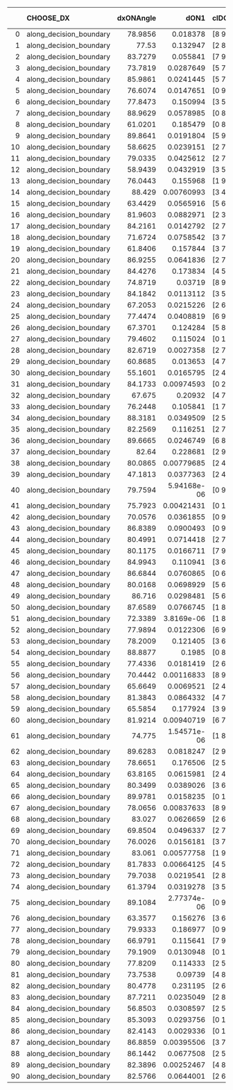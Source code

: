 |    | CHOOSE_DX               |   dxONAngle |        dON1 | cIDON1   |   dON_patch_1 |   nTON |         dON |   dxOFFAngle |       dOFF1 | cIDOFF1   |   dOFF_patch_1 |   nTOFF |        dOFF | SUCCESS   |   nExp |   dual_point_id |   subpoint_time_seconds |   total_execution_time |      logp |        dOFF/dON | Vote dOFF>dON   |
|---:|:------------------------|------------:|------------:|:---------|--------------:|-------:|------------:|-------------:|------------:|:----------|---------------:|--------:|------------:|:----------|-------:|----------------:|------------------------:|-----------------------:|----------:|----------------:|:----------------|
|  0 | along_decision_boundary |     78.9856 | 0.018378    | [8 9]    |   0.018378    |      1 | 0.018378    |      75.1647 | 0.0573961   | [8 9]     |    0.0573961   |       1 | 0.0573961   | True      |      1 |               1 |                1.14544  |                1.49325 |  0        |     3.12309     | True            |
|  1 | along_decision_boundary |     77.53   | 0.132947    | [2 8]    |   0.132947    |      1 | 0.132947    |      83.9513 | 0.0366066   | [2 8]     |    0.0366066   |       1 | 0.0366066   | False     |      2 |               2 |                1.09181  |                2.59002 | -0.5      |     0.275347    | False           |
|  2 | along_decision_boundary |     83.7279 | 0.055841    | [7 9]    |   0.055841    |      1 | 0.055841    |      78.6642 | 0.0062354   | [7 9]     |    0.0062354   |       1 | 0.0062354   | False     |      3 |               3 |                0.83088  |                3.42582 | -0        |     0.111664    | False           |
|  3 | along_decision_boundary |     73.7819 | 0.0287649   | [5 7]    |   0.0287649   |      1 | 0.0287649   |      74.0077 | 0.11063     | [5 7]     |    0.11063     |       1 | 0.11063     | True      |      4 |               5 |                1.1912   |                7.00856 | -0.166667 |     3.84601     | True            |
|  4 | along_decision_boundary |     85.9861 | 0.0241445   | [5 7]    |   0.0241445   |      1 | 0.0241445   |      82.1051 | 0.23142     | [5 7]     |    0.23142     |       1 | 0.23142     | True      |      5 |               6 |                1.51801  |                8.53355 | -0        |     9.58482     | True            |
|  5 | along_decision_boundary |     76.6074 | 0.0147651   | [0 9]    |   0.0147651   |      1 | 0.0147651   |      88.3223 | 0.0390217   | [1 9]     |    0.0390217   |       1 | 0.0390217   | True      |      6 |               7 |                0.767627 |                9.30819 | -0.1      |     2.64284     | True            |
|  6 | along_decision_boundary |     77.8473 | 0.150994    | [3 5]    |   0.150994    |      1 | 0.150994    |      84.958  | 0.287909    | [3 5]     |    0.287909    |       1 | 0.287909    | True      |      7 |              11 |                2.24966  |               13.1223  | -0.333333 |     1.90676     | True            |
|  7 | along_decision_boundary |     88.9629 | 0.0578985   | [0 8]    |   0.0578985   |      1 | 0.0578985   |      86.4224 | 0.0702573   | [1 8]     |    0.0702573   |       1 | 0.0702573   | True      |      8 |              12 |                0.79477  |               13.924   | -0.642857 |     1.21346     | True            |
|  8 | along_decision_boundary |     61.0201 | 0.185479    | [0 8]    |   0.185479    |      1 | 0.185479    |      76.1702 | 0.000138367 | [1 8]     |    0.000138367 |       1 | 0.000138367 | False     |      9 |              13 |                1.4557   |               15.3882  | -1        |     0.000745996 | False           |
|  9 | along_decision_boundary |     89.8641 | 0.0191804   | [5 9]    |   0.0191804   |      1 | 0.0191804   |      82.5902 | 0.00383092  | [5 9]     |    0.00383092  |       1 | 0.00383092  | False     |     10 |              20 |                0.741498 |               16.2869  | -0.5      |     0.199731    | False           |
| 10 | along_decision_boundary |     58.6625 | 0.0239151   | [2 7]    |   0.0239151   |      1 | 0.0239151   |      65.6941 | 0.134672    | [2 7]     |    0.134672    |       1 | 0.134672    | True      |     11 |              21 |                1.44325  |               17.7351  | -0.2      |     5.63126     | True            |
| 11 | along_decision_boundary |     79.0335 | 0.0425612   | [2 7]    |   0.0425612   |      1 | 0.0425612   |      86.9221 | 0.0583036   | [2 7]     |    0.0583036   |       1 | 0.0583036   | True      |     12 |              22 |                0.943689 |               18.6868  | -0.409091 |     1.36987     | True            |
| 12 | along_decision_boundary |     58.9439 | 0.0432919   | [3 5]    |   0.0432919   |      1 | 0.0432919   |      71.8095 | 0.115929    | [3 5]     |    0.115929    |       1 | 0.115929    | True      |     13 |              24 |                0.924472 |               19.6508  | -0.666667 |     2.67785     | True            |
| 13 | along_decision_boundary |     76.0443 | 0.155968    | [1 9]    |   0.155968    |      1 | 0.155968    |      55.6044 | 0.000210076 | [0 9]     |    0.000210076 |       1 | 0.000210076 | False     |     14 |              25 |                1.61062  |               21.2695  | -0.961538 |     0.00134692  | False           |
| 14 | along_decision_boundary |     88.429  | 0.00760993  | [3 4]    |   0.00760993  |      1 | 0.00760993  |      84.7825 | 0.0453492   | [3 4]     |    0.0453492   |       1 | 0.0453492   | True      |     15 |              26 |                0.909816 |               22.1873  | -0.571429 |     5.95921     | True            |
| 15 | along_decision_boundary |     63.4429 | 0.0565916   | [5 6]    |   0.0565916   |      1 | 0.0565916   |      70.3154 | 0.147237    | [5 6]     |    0.147237    |       1 | 0.147237    | True      |     16 |              27 |                0.948952 |               23.1412  | -0.833333 |     2.60175     | True            |
| 16 | along_decision_boundary |     81.9603 | 0.0882971   | [2 3]    |   0.0882971   |      1 | 0.0882971   |      84.1824 | 0.0025823   | [2 3]     |    0.0025823   |       1 | 0.0025823   | False     |     17 |              28 |                1.06742  |               24.2169  | -1.125    |     0.0292455   | False           |
| 17 | along_decision_boundary |     84.2161 | 0.0142792   | [2 7]    |   0.0142792   |      1 | 0.0142792   |      89.0823 | 0.0271816   | [2 7]     |    0.0271816   |       1 | 0.0271816   | True      |     18 |              30 |                0.779279 |               25.0232  | -0.735294 |     1.90358     | True            |
| 18 | along_decision_boundary |     71.6724 | 0.0758542   | [3 7]    |   0.0758542   |      1 | 0.0758542   |      73.3836 | 0.0824103   | [3 7]     |    0.0824103   |       1 | 0.0824103   | True      |     19 |              31 |                2.05204  |               27.0822  | -1        |     1.08643     | True            |
| 19 | along_decision_boundary |     61.8406 | 0.157844    | [3 7]    |   0.157844    |      1 | 0.157844    |      64.8695 | 0.0660957   | [3 7]     |    0.0660957   |       1 | 0.0660957   | False     |     20 |              32 |                0.908125 |               27.9954  | -1.28947  |     0.418742    | False           |
| 20 | along_decision_boundary |     86.9255 | 0.0641836   | [2 7]    |   0.0641836   |      1 | 0.0641836   |      59.5833 | 0.0180241   | [2 7]     |    0.0180241   |       1 | 0.0180241   | False     |     21 |              33 |                1.31169  |               29.3143  | -0.9      |     0.280822    | False           |
| 21 | along_decision_boundary |     84.4276 | 0.173834    | [4 5]    |   0.173834    |      1 | 0.173834    |      86.496  | 0.265729    | [4 5]     |    0.265729    |       1 | 0.265729    | True      |     22 |              34 |                1.10918  |               30.4284  | -0.595238 |     1.52864     | True            |
| 22 | along_decision_boundary |     74.8719 | 0.03719     | [8 9]    |   0.03719     |      1 | 0.03719     |      81.789  | 0.220838    | [8 9]     |    0.220838    |       1 | 0.220838    | True      |     23 |              35 |                1.12794  |               31.5634  | -0.818182 |     5.9381      | True            |
| 23 | along_decision_boundary |     84.1842 | 0.0113112   | [3 5]    |   0.0113112   |      1 | 0.0113112   |      86.7461 | 0.0525202   | [3 5]     |    0.0525202   |       1 | 0.0525202   | True      |     24 |              36 |                1.01507  |               32.5835  | -1.06522  |     4.64321     | True            |
| 24 | along_decision_boundary |     67.2053 | 0.0215226   | [2 6]    |   0.0215226   |      1 | 0.0215226   |      80.0394 | 0.521082    | [2 6]     |    0.521082    |       1 | 0.521082    | True      |     25 |              41 |                2.31395  |               35.0284  | -1.33333  |    24.211       | True            |
| 25 | along_decision_boundary |     77.4474 | 0.0408819   | [6 9]    |   0.0408819   |      1 | 0.0408819   |      83.1297 | 0.341886    | [6 9]     |    0.341886    |       1 | 0.341886    | True      |     26 |              42 |                1.67708  |               36.7104  | -1.62     |     8.36278     | True            |
| 26 | along_decision_boundary |     67.3701 | 0.124284    | [5 8]    |   0.124284    |      1 | 0.124284    |      72.6541 | 0.0197472   | [5 8]     |    0.0197472   |       1 | 0.0197472   | False     |     27 |              43 |                1.19943  |               37.915   | -1.92308  |     0.158887    | False           |
| 27 | along_decision_boundary |     79.4602 | 0.115024    | [0 1]    |   0.115024    |      1 | 0.115024    |      82.1044 | 0.0137496   | [0 1]     |    0.0137496   |       1 | 0.0137496   | False     |     28 |              44 |                1.0369   |               38.9609  | -1.5      |     0.119537    | False           |
| 28 | along_decision_boundary |     82.6719 | 0.0027358   | [2 7]    |   0.0027358   |      1 | 0.0027358   |      86.6242 | 0.069614    | [2 7]     |    0.069614    |       1 | 0.069614    | True      |     29 |              45 |                0.770275 |               39.7392  | -1.14286  |    25.4456      | True            |
| 29 | along_decision_boundary |     60.8685 | 0.013653    | [4 7]    |   0.013653    |      1 | 0.013653    |      60.5482 | 0.00906982  | [4 7]     |    0.00906982  |       1 | 0.00906982  | False     |     30 |              46 |                0.885077 |               40.6323  | -1.39655  |     0.664308    | False           |
| 30 | along_decision_boundary |     55.1601 | 0.0165795   | [2 4]    |   0.0165795   |      1 | 0.0165795   |      59.4173 | 0.00650433  | [2 4]     |    0.00650433  |       1 | 0.00650433  | False     |     31 |              47 |                0.964166 |               41.6051  | -1.06667  |     0.392311    | False           |
| 31 | along_decision_boundary |     84.1733 | 0.00974593  | [0 2]    |   0.00974593  |      1 | 0.00974593  |      85.8957 | 0.0734778   | [0 2]     |    0.0734778   |       1 | 0.0734778   | True      |     32 |              48 |                0.973133 |               42.5871  | -0.790323 |     7.53933     | True            |
| 32 | along_decision_boundary |     67.675  | 0.20932     | [4 7]    |   0.20932     |      1 | 0.20932     |      74.881  | 0.171813    | [4 7]     |    0.171813    |       1 | 0.171813    | False     |     33 |              52 |                1.24432  |               43.9202  | -1        |     0.820816    | False           |
| 33 | along_decision_boundary |     76.2448 | 0.105841    | [1 7]    |   0.105841    |      1 | 0.105841    |      71.6653 | 6.8813e-05  | [1 7]     |    6.8813e-05  |       1 | 6.8813e-05  | False     |     34 |              53 |                1.1842   |               45.1116  | -0.742424 |     0.000650154 | False           |
| 34 | along_decision_boundary |     88.3181 | 0.0349509   | [2 5]    |   0.0349509   |      1 | 0.0349509   |      87.4754 | 0.0244427   | [2 5]     |    0.0244427   |       1 | 0.0244427   | False     |     35 |              54 |                1.43878  |               46.5603  | -0.529412 |     0.699344    | False           |
| 35 | along_decision_boundary |     82.2569 | 0.116251    | [2 7]    |   0.116251    |      1 | 0.116251    |      75.2564 | 0.0606404   | [2 7]     |    0.0606404   |       1 | 0.0606404   | False     |     36 |              55 |                1.71122  |               48.2795  | -0.357143 |     0.521632    | False           |
| 36 | along_decision_boundary |     89.6665 | 0.0246749   | [6 8]    |   0.0246749   |      1 | 0.0246749   |      83.2008 | 0.142629    | [6 8]     |    0.142629    |       1 | 0.142629    | True      |     37 |              56 |                0.983814 |               49.2723  | -0.222222 |     5.78033     | True            |
| 37 | along_decision_boundary |     82.64   | 0.228681    | [2 9]    |   0.228681    |      1 | 0.228681    |      85.3265 | 0.0832099   | [2 9]     |    0.0832099   |       1 | 0.0832099   | False     |     38 |              57 |                1.30061  |               50.5809  | -0.337838 |     0.363869    | False           |
| 38 | along_decision_boundary |     80.0865 | 0.00779685  | [2 4]    |   0.00779685  |      1 | 0.00779685  |      88.3757 | 0.0239073   | [2 4]     |    0.0239073   |       1 | 0.0239073   | True      |     39 |              58 |                0.701056 |               51.287   | -0.210526 |     3.06627     | True            |
| 39 | along_decision_boundary |     47.1813 | 0.0377363   | [2 4]    |   0.0377363   |      1 | 0.0377363   |      65.6351 | 0.0300302   | [2 4]     |    0.0300302   |       1 | 0.0300302   | False     |     40 |              59 |                0.81775  |               52.1137  | -0.320513 |     0.795792    | False           |
| 40 | along_decision_boundary |     79.7594 | 5.94168e-06 | [0 9]    |   5.94168e-06 |      1 | 5.94168e-06 |      87.5832 | 0.314857    | [1 9]     |    0.314857    |       1 | 0.314857    | True      |     41 |              60 |                1.16959  |               53.2903  | -0.2      | 52991.1         | True            |
| 41 | along_decision_boundary |     75.7923 | 0.00421431  | [0 1]    |   0.00421431  |      1 | 0.00421431  |      59.9189 | 0.0652288   | [0 1]     |    0.0652288   |       1 | 0.0652288   | True      |     42 |              62 |                1.14789  |               54.4762  | -0.304878 |    15.4779      | True            |
| 42 | along_decision_boundary |     70.0576 | 0.0361855   | [0 9]    |   0.0361855   |      1 | 0.0361855   |      65.7161 | 0.000177869 | [1 9]     |    0.000177869 |       1 | 0.000177869 | False     |     43 |              63 |                0.935791 |               55.42    | -0.428571 |     0.00491546  | False           |
| 43 | along_decision_boundary |     86.8389 | 0.0900493   | [0 9]    |   0.0900493   |      1 | 0.0900493   |      64.5152 | 0.287064    | [1 9]     |    0.287064    |       1 | 0.287064    | True      |     44 |              64 |                1.51058  |               56.9395  | -0.290698 |     3.18786     | True            |
| 44 | along_decision_boundary |     80.4991 | 0.0714418   | [2 7]    |   0.0714418   |      1 | 0.0714418   |      85.5099 | 0.874207    | [2 7]     |    0.874207    |       1 | 0.874207    | True      |     45 |              66 |                1.43452  |               58.3984  | -0.409091 |    12.2366      | True            |
| 45 | along_decision_boundary |     80.1175 | 0.0166711   | [7 9]    |   0.0166711   |      1 | 0.0166711   |      82.5426 | 0.041564    | [7 9]     |    0.041564    |       1 | 0.041564    | True      |     46 |              67 |                0.930523 |               59.339   | -0.544444 |     2.49317     | True            |
| 46 | along_decision_boundary |     84.9943 | 0.110941    | [3 6]    |   0.110941    |      1 | 0.110941    |      88.2341 | 0.27994     | [3 6]     |    0.27994     |       1 | 0.27994     | True      |     47 |              68 |                1.23327  |               60.5792  | -0.695652 |     2.52332     | True            |
| 47 | along_decision_boundary |     86.6844 | 0.0760865   | [0 6]    |   0.0760865   |      1 | 0.0760865   |      67.3158 | 0.144987    | [1 6]     |    0.144987    |       1 | 0.144987    | True      |     48 |              69 |                1.1338   |               61.7191  | -0.861702 |     1.90555     | True            |
| 48 | along_decision_boundary |     80.0168 | 0.0698929   | [5 6]    |   0.0698929   |      1 | 0.0698929   |      80.0838 | 0.00210033  | [5 6]     |    0.00210033  |       1 | 0.00210033  | False     |     49 |              71 |                1.36922  |               66.1546  | -1.04167  |     0.0300507   | False           |
| 49 | along_decision_boundary |     86.716  | 0.0298481   | [5 6]    |   0.0298481   |      1 | 0.0298481   |      80.012  | 0.0859525   | [5 6]     |    0.0859525   |       1 | 0.0859525   | True      |     50 |              72 |                0.960313 |               67.1209  | -0.826531 |     2.87966     | True            |
| 50 | along_decision_boundary |     87.6589 | 0.0766745   | [1 8]    |   0.0766745   |      1 | 0.0766745   |      81.0618 | 0.0965071   | [0 8]     |    0.0965071   |       1 | 0.0965071   | True      |     51 |              73 |                1.14216  |               68.269   | -1        |     1.25866     | True            |
| 51 | along_decision_boundary |     72.3389 | 3.8169e-06  | [1 8]    |   3.8169e-06  |      1 | 3.8169e-06  |      86.353  | 0.0283633   | [0 8]     |    0.0283633   |       1 | 0.0283633   | True      |     52 |              74 |                0.766181 |               69.0431  | -1.18627  |  7430.98        | True            |
| 52 | along_decision_boundary |     77.9894 | 0.0122306   | [6 9]    |   0.0122306   |      1 | 0.0122306   |      86.0567 | 0.13638     | [6 9]     |    0.13638     |       1 | 0.13638     | True      |     53 |              75 |                1.00645  |               70.0585  | -1.38462  |    11.1508      | True            |
| 53 | along_decision_boundary |     78.2009 | 0.121405    | [3 6]    |   0.121405    |      1 | 0.121405    |      85.2477 | 0.0656741   | [3 6]     |    0.0656741   |       1 | 0.0656741   | False     |     54 |              76 |                0.965023 |               71.0315  | -1.59434  |     0.540951    | False           |
| 54 | along_decision_boundary |     88.8877 | 0.1985      | [0 8]    |   0.1985      |      1 | 0.1985      |      85.999  | 0.0214388   | [0 8]     |    0.0214388   |       1 | 0.0214388   | False     |     55 |              78 |                1.02707  |               72.0965  | -1.33333  |     0.108004    | False           |
| 55 | along_decision_boundary |     77.4336 | 0.0181419   | [2 6]    |   0.0181419   |      1 | 0.0181419   |      89.6014 | 0.189251    | [2 6]     |    0.189251    |       1 | 0.189251    | True      |     56 |              79 |                1.39622  |               73.4988  | -1.1      |    10.4317      | True            |
| 56 | along_decision_boundary |     70.4442 | 0.00116833  | [8 9]    |   0.00116833  |      1 | 0.00116833  |      78.3117 | 0.0270413   | [8 9]     |    0.0270413   |       1 | 0.0270413   | True      |     57 |              80 |                0.816324 |               74.3201  | -1.28571  |    23.1452      | True            |
| 57 | along_decision_boundary |     65.6649 | 0.0069521   | [2 4]    |   0.0069521   |      1 | 0.0069521   |      67.4716 | 0.0331874   | [2 4]     |    0.0331874   |       1 | 0.0331874   | True      |     58 |              82 |                0.800204 |               75.1494  | -1.48246  |     4.77372     | True            |
| 58 | along_decision_boundary |     81.3843 | 0.0864332   | [4 7]    |   0.0864332   |      1 | 0.0864332   |      87.5005 | 0.129014    | [4 7]     |    0.129014    |       1 | 0.129014    | True      |     59 |              83 |                1.78519  |               76.9396  | -1.68966  |     1.49264     | True            |
| 59 | along_decision_boundary |     65.5854 | 0.177924    | [3 9]    |   0.177924    |      1 | 0.177924    |      62.1613 | 0.088622    | [3 9]     |    0.088622    |       1 | 0.088622    | False     |     60 |              84 |                1.21274  |               78.1603  | -1.90678  |     0.49809     | False           |
| 60 | along_decision_boundary |     81.9214 | 0.00940719  | [6 7]    |   0.00940719  |      1 | 0.00940719  |      73.7697 | 0.0454295   | [6 7]     |    0.0454295   |       1 | 0.0454295   | True      |     61 |              85 |                1.52148  |               79.6867  | -1.63333  |     4.82923     | True            |
| 61 | along_decision_boundary |     74.775  | 1.54571e-06 | [1 8]    |   1.54571e-06 |      1 | 1.54571e-06 |      88.6545 | 0.00656026  | [1 8]     |    0.00656026  |       1 | 0.00656026  | True      |     62 |              86 |                0.868154 |               80.5629  | -1.84426  |  4244.17        | True            |
| 62 | along_decision_boundary |     89.6283 | 0.0818247   | [2 9]    |   0.0818247   |      1 | 0.0818247   |      81.4428 | 0.0180206   | [2 9]     |    0.0180206   |       1 | 0.0180206   | False     |     63 |              87 |                0.73973  |               81.3126  | -2.06452  |     0.220234    | False           |
| 63 | along_decision_boundary |     78.6651 | 0.176506    | [2 5]    |   0.176506    |      1 | 0.176506    |      89.5007 | 0.037454    | [2 5]     |    0.037454    |       1 | 0.037454    | False     |     64 |              88 |                1.07071  |               82.3924  | -1.78571  |     0.212197    | False           |
| 64 | along_decision_boundary |     63.8165 | 0.0615981   | [2 4]    |   0.0615981   |      1 | 0.0615981   |      83.0813 | 0.00898173  | [2 4]     |    0.00898173  |       1 | 0.00898173  | False     |     65 |              89 |                0.886236 |               83.2836  | -1.53125  |     0.145812    | False           |
| 65 | along_decision_boundary |     80.3499 | 0.0389026   | [3 6]    |   0.0389026   |      1 | 0.0389026   |      70.1497 | 0.00595135  | [3 6]     |    0.00595135  |       1 | 0.00595135  | False     |     66 |              90 |                0.785878 |               84.0765  | -1.3      |     0.152981    | False           |
| 66 | along_decision_boundary |     89.9781 | 0.0158235   | [0 1]    |   0.0158235   |      1 | 0.0158235   |      86.0199 | 0.0717978   | [0 1]     |    0.0717978   |       1 | 0.0717978   | True      |     67 |              92 |                1.71868  |               85.8352  | -1.09091  |     4.53742     | True            |
| 67 | along_decision_boundary |     78.0656 | 0.00837633  | [8 9]    |   0.00837633  |      1 | 0.00837633  |      69.8072 | 0.0783571   | [8 9]     |    0.0783571   |       1 | 0.0783571   | True      |     68 |              93 |                1.03849  |               86.8797  | -1.26119  |     9.35459     | True            |
| 68 | along_decision_boundary |     83.027  | 0.0626659   | [2 6]    |   0.0626659   |      1 | 0.0626659   |      86.8648 | 0.0428549   | [2 6]     |    0.0428549   |       1 | 0.0428549   | False     |     69 |              94 |                0.830626 |               87.7153  | -1.44118  |     0.683863    | False           |
| 69 | along_decision_boundary |     69.8504 | 0.0496337   | [2 7]    |   0.0496337   |      1 | 0.0496337   |      72.7663 | 0.0297583   | [2 7]     |    0.0297583   |       1 | 0.0297583   | False     |     70 |              96 |                1.28621  |               89.0335  | -1.22464  |     0.599558    | False           |
| 70 | along_decision_boundary |     76.0026 | 0.0156181   | [3 7]    |   0.0156181   |      1 | 0.0156181   |      83.6355 | 0.0224717   | [3 7]     |    0.0224717   |       1 | 0.0224717   | True      |     71 |              97 |                0.995636 |               90.0351  | -1.02857  |     1.43883     | True            |
| 71 | along_decision_boundary |     83.061  | 0.00577758  | [1 9]    |   0.00577758  |      1 | 0.00577758  |      77.8695 | 6.66846e-06 | [0 9]     |    6.66846e-06 |       1 | 6.66846e-06 | False     |     72 |              99 |                0.785143 |               92.0969  | -1.19014  |     0.0011542   | False           |
| 72 | along_decision_boundary |     81.7833 | 0.00664125  | [4 5]    |   0.00664125  |      1 | 0.00664125  |      75.7944 | 0.0238175   | [4 5]     |    0.0238175   |       1 | 0.0238175   | True      |     73 |             100 |                0.983163 |               93.0891  | -1        |     3.5863      | True            |
| 73 | along_decision_boundary |     79.7038 | 0.0219541   | [2 8]    |   0.0219541   |      1 | 0.0219541   |      79.8701 | 0.0286967   | [2 8]     |    0.0286967   |       1 | 0.0286967   | True      |     74 |             101 |                0.937937 |               94.035   | -1.15753  |     1.30712     | True            |
| 74 | along_decision_boundary |     61.3794 | 0.0319278   | [3 5]    |   0.0319278   |      1 | 0.0319278   |      63.3531 | 0.0158523   | [3 5]     |    0.0158523   |       1 | 0.0158523   | False     |     75 |             105 |                0.75404  |               94.8752  | -1.32432  |     0.496504    | False           |
| 75 | along_decision_boundary |     89.1084 | 2.77374e-06 | [0 9]    |   2.77374e-06 |      1 | 2.77374e-06 |      89.6282 | 0.080263    | [1 9]     |    0.080263    |       1 | 0.080263    | True      |     76 |             106 |                0.684616 |               95.5658  | -1.12667  | 28936.7         | True            |
| 76 | along_decision_boundary |     63.3577 | 0.156276    | [3 6]    |   0.156276    |      1 | 0.156276    |      64.5589 | 0.318345    | [3 6]     |    0.318345    |       1 | 0.318345    | True      |     77 |             107 |                0.987803 |               96.5576  | -1.28947  |     2.03707     | True            |
| 77 | along_decision_boundary |     79.9333 | 0.186977    | [0 9]    |   0.186977    |      1 | 0.186977    |      71.9333 | 1.09339e-05 | [0 9]     |    1.09339e-05 |       1 | 1.09339e-05 | False     |     78 |             108 |                1.05419  |               97.6187  | -1.46104  |     5.84773e-05 | False           |
| 78 | along_decision_boundary |     66.9791 | 0.115641    | [7 9]    |   0.115641    |      1 | 0.115641    |      72.5141 | 0.0440054   | [7 9]     |    0.0440054   |       1 | 0.0440054   | False     |     79 |             109 |                1.24513  |               98.8734  | -1.25641  |     0.380534    | False           |
| 79 | along_decision_boundary |     79.1909 | 0.0130948   | [0 1]    |   0.0130948   |      1 | 0.0130948   |      76.5944 | 0.203348    | [0 1]     |    0.203348    |       1 | 0.203348    | True      |     80 |             111 |                1.94144  |              100.841   | -1.06962  |    15.5289      | True            |
| 80 | along_decision_boundary |     77.8209 | 0.114333    | [2 5]    |   0.114333    |      1 | 0.114333    |      78.492  | 0.0256852   | [2 5]     |    0.0256852   |       1 | 0.0256852   | False     |     81 |             112 |                1.61035  |              102.46    | -1.225    |     0.224653    | False           |
| 81 | along_decision_boundary |     73.7538 | 0.09739     | [4 8]    |   0.09739     |      1 | 0.09739     |      78.6461 | 0.0903348   | [4 8]     |    0.0903348   |       1 | 0.0903348   | False     |     82 |             113 |                1.8863   |              104.353   | -1.04321  |     0.927557    | False           |
| 82 | along_decision_boundary |     80.4778 | 0.231195    | [2 6]    |   0.231195    |      1 | 0.231195    |      73.9744 | 0.147683    | [2 6]     |    0.147683    |       1 | 0.147683    | False     |     83 |             114 |                1.02997  |              105.391   | -0.878049 |     0.638781    | False           |
| 83 | along_decision_boundary |     87.7211 | 0.0235049   | [2 8]    |   0.0235049   |      1 | 0.0235049   |      86.5098 | 0.00477658  | [2 8]     |    0.00477658  |       1 | 0.00477658  | False     |     84 |             115 |                0.698216 |              106.098   | -0.728916 |     0.203216    | False           |
| 84 | along_decision_boundary |     56.8503 | 0.0308597   | [2 5]    |   0.0308597   |      1 | 0.0308597   |      63.6961 | 0.0134247   | [2 5]     |    0.0134247   |       1 | 0.0134247   | False     |     85 |             117 |                1.1027   |              107.232   | -0.595238 |     0.435023    | False           |
| 85 | along_decision_boundary |     85.3093 | 0.0293756   | [0 1]    |   0.0293756   |      1 | 0.0293756   |      88.789  | 0.0400024   | [0 1]     |    0.0400024   |       1 | 0.0400024   | True      |     86 |             118 |                0.683188 |              107.921   | -0.476471 |     1.36176     | True            |
| 86 | along_decision_boundary |     82.4143 | 0.0029336   | [0 1]    |   0.0029336   |      1 | 0.0029336   |      80.6916 | 0.0108084   | [0 1]     |    0.0108084   |       1 | 0.0108084   | True      |     87 |             119 |                0.892364 |              108.822   | -0.581395 |     3.68435     | True            |
| 87 | along_decision_boundary |     86.8859 | 0.00395506  | [3 7]    |   0.00395506  |      1 | 0.00395506  |      86.9415 | 0.00859646  | [3 7]     |    0.00859646  |       1 | 0.00859646  | True      |     88 |             120 |                0.756696 |              109.584   | -0.695402 |     2.17354     | True            |
| 88 | along_decision_boundary |     86.1442 | 0.0677508   | [2 5]    |   0.0677508   |      1 | 0.0677508   |      81.6315 | 0.080182    | [2 5]     |    0.080182    |       1 | 0.080182    | True      |     89 |             121 |                0.995685 |              110.586   | -0.818182 |     1.18348     | True            |
| 89 | along_decision_boundary |     82.3896 | 0.00252467  | [4 8]    |   0.00252467  |      1 | 0.00252467  |      87.8586 | 0.00558773  | [4 8]     |    0.00558773  |       1 | 0.00558773  | True      |     90 |             122 |                0.713832 |              111.308   | -0.949438 |     2.21325     | True            |
| 90 | along_decision_boundary |     82.5766 | 0.0644001   | [2 6]    |   0.0644001   |      1 | 0.0644001   |      86.3388 | 0.0156719   | [2 6]     |    0.0156719   |       1 | 0.0156719   | False     |     91 |             123 |                0.848781 |              112.165   | -1.08889  |     0.243352    | False           |
